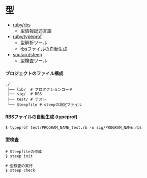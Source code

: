 # 型
- [ruby/rbs](https://github.com/ruby/rbs)
  - 型情報記述言語
- [ruby/typeprof](https://github.com/ruby/typeprof)
  - 型解析ツール
  - rbsファイルの自動生成
- [soutaro/steep](https://github.com/soutaro/steep)
  - 型検査ツール

#### プロジェクトのファイル構成
```
./
 ├── lib/  # プロダクションコード
 ├── sig/  # RBS
 ├── test/ # テスト
 └── Steepfile # steepの設定ファイル
```

#### RBSファイルの自動生成 (typeprof)

```
$ typeprof test/PROGRAM_NAME_test.rb -o sig/PROGRAM_NAME.rbs
```

#### 型検査

```
# Steepfileの作成
$ steep init

# 型検査の実行
$ steep check
```
